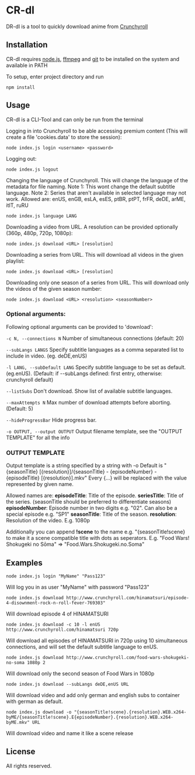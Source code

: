 # CR-dl

DR-dl is a tool to quickly download anime from [Crunchyroll](http://www.crunchyroll.com/)

## Installation

CR-dl requires [node.js](https://nodejs.org), [ffmpeg](https://www.ffmpeg.org) and [git](https://git-scm.com/) to be installed on the system and available in PATH

To setup, enter project directory and run
```
npm install
```

## Usage
CR-dl is a CLI-Tool and can only be run from the terminal


Logging in into Crunchyroll to be able accessing premium content (This will create a file 'cookies.data' to store the session):
```
node index.js login <username> <password>
```


Logging out:
```
node index.js logout
```

Changing the language of Crunchyroll. This will change the language of the metadata for file naming. 
Note 1: This wont change the default subtitle language.
Note 2: Series that aren't available in selected language may not work.
Allowed are: enUS, enGB, esLA, esES, ptBR, ptPT, frFR, deDE, arME, itIT, ruRU
```
node index.js language LANG
```


Downloading a video from URL. A resolution can be provided optionally (360p, 480p, 720p, 1080p):
```
node index.js download <URL> [resolution]
```


Downloading a series from URL. This will download all videos in the given playlist:
```
node index.js download <URL> [resolution]
```


Downloading only one season of a series from URL. This will download only the videos of the given season number:
```
node index.js download <URL> <resolution> <seasonNumber>
```

### Optional arguments:
 Following optional arguments can be provided to 'download':
 
```-c N, --connections N```
Number of simultaneous connections (default: 20)

```--subLangs LANGS```
Specify subtitle languages as a comma separated list to include in video. (eg. deDE,enUS)

```-l LANG, --subDefault LANG```
Specify subtitle language to be set as default. (eg.enUS). (Default: if --subLangs defined: first entry, otherwise: crunchyroll default)

```--listSubs```
Don't download. Show list of available subtitle languages.

```--maxAttempts N```
Max number of download attempts before aborting. (Default: 5)

```--hideProgressBar```
Hide progress bar.

```-o OUTPUT, --output OUTPUT```
Output filename template, see the "OUTPUT TEMPLATE" for all the info

### OUTPUT TEMPLATE
Output template is a string specified by a string with -o
Default is "{seasonTitle} [{resolution}]/{seasonTitle} - {episodeNumber} - {episodeTitle} [{resolution}].mkv"
Every {...} will be replaced with the value represented by given name. 

Allowed names are:
**episodeTitle**: Title of the episode.
**seriesTitle**: Title of the series. (seasonTitle should be preferred to differentiate seasons)
**episodeNumber**: Episode number in two digits e.g. "02". Can also be a special episode e.g. "SP1"
**seasonTitle**: Title of the season.
**resolution**: Resolution of the video. E.g. 1080p

Additionally you can append **!scene** to the name e.g. "{seasonTitle!scene} to make it a scene compatible title with dots as seperators.
E.g. "Food Wars! Shokugeki no Sōma" => "Food.Wars.Shokugeki.no.Soma"

## Examples
```
node index.js login "MyName" "Pass123"
```
Will log you in as user "MyName" with password "Pass123"


```
node index.js download http://www.crunchyroll.com/hinamatsuri/episode-4-disownment-rock-n-roll-fever-769303"
```
Will download episode 4 of HINAMATSURI


```
node index.js download -c 10 -l enUS http://www.crunchyroll.com/hinamatsuri 720p
```
Will download all episodes of HINAMATSURI in 720p using 10 simultaneous connections, and will set the default subtitle language to enUS.


```
node index.js download http://www.crunchyroll.com/food-wars-shokugeki-no-soma 1080p 2
```
Will download only the second season of Food Wars in 1080p

```
node index.js download --subLangs deDE,enUS URL
```
Will download video and add only german and english subs to container with german as default.

```
node index.js download -o "{seasonTitle!scene}.{resolution}.WEB.x264-byME/{seasonTitle!scene}.E{episodeNumber}.{resolution}.WEB.x264-byME.mkv" URL
```
Will download video and name it like a scene release


## License
All rights reserved.

